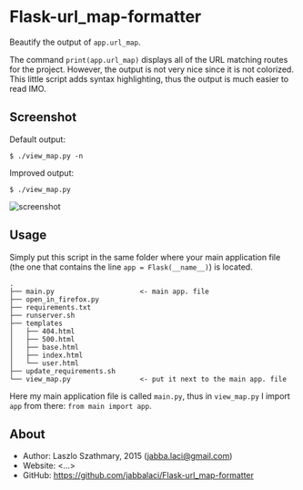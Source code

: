 Flask-url_map-formatter
==========================

Beautify the output of `app.url_map`.

The command `print(app.url_map)` displays all of the URL matching routes for the project. However,
the output is not very nice since it is not colorized. This little script adds syntax highlighting,
thus the output is much easier to read IMO.

Screenshot
------

Default output:

    $ ./view_map.py -n

Improved output:

    $ ./view_map.py

![screenshot](https://raw.githubusercontent.com/jabbalaci/Flask-url_map-formatter/master/assets/screenshot.png)

Usage
-------

Simply put this script in the same folder where your main application file
(the one that contains the line `app = Flask(__name__)`) is located.

    .
    ├── main.py                     <- main app. file
    ├── open_in_firefox.py
    ├── requirements.txt
    ├── runserver.sh
    ├── templates
    │   ├── 404.html
    │   ├── 500.html
    │   ├── base.html
    │   ├── index.html
    │   └── user.html
    ├── update_requirements.sh
    └── view_map.py                 <- put it next to the main app. file

Here my main application file is called `main.py`, thus in `view_map.py`
I import `app` from there: `from main import app`.

About
-----

* Author:  Laszlo Szathmary, 2015 (<jabba.laci@gmail.com>)
* Website: <...>
* GitHub:  <https://github.com/jabbalaci/Flask-url_map-formatter>
